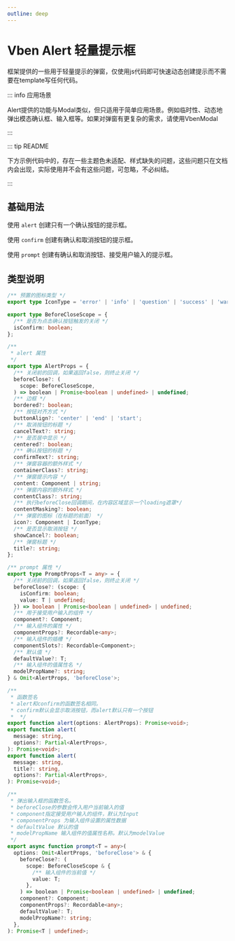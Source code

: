 ```yaml
---
outline: deep
---
```


# Vben Alert 轻量提示框

框架提供的一些用于轻量提示的弹窗，仅使用js代码即可快速动态创建提示而不需要在template写任何代码。

::: info 应用场景

Alert提供的功能与Modal类似，但只适用于简单应用场景。例如临时性、动态地弹出模态确认框、输入框等。如果对弹窗有更复杂的需求，请使用VbenModal

:::

::: tip README

下方示例代码中的，存在一些主题色未适配、样式缺失的问题，这些问题只在文档内会出现，实际使用并不会有这些问题，可忽略，不必纠结。

:::

## 基础用法

使用 `alert` 创建只有一个确认按钮的提示框。

<DemoPreview dir="demos/vben-alert/alert" />

使用 `confirm` 创建有确认和取消按钮的提示框。

<DemoPreview dir="demos/vben-alert/confirm" />

使用 `prompt` 创建有确认和取消按钮、接受用户输入的提示框。

<DemoPreview dir="demos/vben-alert/prompt" />

## 类型说明

```ts
/** 预置的图标类型 */
export type IconType = 'error' | 'info' | 'question' | 'success' | 'warning';

export type BeforeCloseScope = {
  /** 是否为点击确认按钮触发的关闭 */
  isConfirm: boolean;
};

/**
 * alert 属性
 */
export type AlertProps = {
  /** 关闭前的回调，如果返回false，则终止关闭 */
  beforeClose?: (
    scope: BeforeCloseScope,
  ) => boolean | Promise<boolean | undefined> | undefined;
  /** 边框 */
  bordered?: boolean;
  /** 按钮对齐方式 */
  buttonAlign?: 'center' | 'end' | 'start';
  /** 取消按钮的标题 */
  cancelText?: string;
  /** 是否居中显示 */
  centered?: boolean;
  /** 确认按钮的标题 */
  confirmText?: string;
  /** 弹窗容器的额外样式 */
  containerClass?: string;
  /** 弹窗提示内容 */
  content: Component | string;
  /** 弹窗内容的额外样式 */
  contentClass?: string;
  /** 执行beforeClose回调期间，在内容区域显示一个loading遮罩*/
  contentMasking?: boolean;
  /** 弹窗的图标（在标题的前面） */
  icon?: Component | IconType;
  /** 是否显示取消按钮 */
  showCancel?: boolean;
  /** 弹窗标题 */
  title?: string;
};

/** prompt 属性 */
export type PromptProps<T = any> = {
  /** 关闭前的回调，如果返回false，则终止关闭 */
  beforeClose?: (scope: {
    isConfirm: boolean;
    value: T | undefined;
  }) => boolean | Promise<boolean | undefined> | undefined;
  /** 用于接受用户输入的组件 */
  component?: Component;
  /** 输入组件的属性 */
  componentProps?: Recordable<any>;
  /** 输入组件的插槽 */
  componentSlots?: Recordable<Component>;
  /** 默认值 */
  defaultValue?: T;
  /** 输入组件的值属性名 */
  modelPropName?: string;
} & Omit<AlertProps, 'beforeClose'>;

/**
 * 函数签名
 * alert和confirm的函数签名相同。
 * confirm默认会显示取消按钮，而alert默认只有一个按钮
 *  */
export function alert(options: AlertProps): Promise<void>;
export function alert(
  message: string,
  options?: Partial<AlertProps>,
): Promise<void>;
export function alert(
  message: string,
  title?: string,
  options?: Partial<AlertProps>,
): Promise<void>;

/**
 * 弹出输入框的函数签名。
 * beforeClose的参数会传入用户当前输入的值
 * component指定接受用户输入的组件，默认为Input
 * componentProps 为输入组件设置的属性数据
 * defaultValue 默认的值
 * modelPropName 输入组件的值属性名称。默认为modelValue
 */
export async function prompt<T = any>(
  options: Omit<AlertProps, 'beforeClose'> & {
    beforeClose?: (
      scope: BeforeCloseScope & {
        /** 输入组件的当前值 */
        value: T;
      },
    ) => boolean | Promise<boolean | undefined> | undefined;
    component?: Component;
    componentProps?: Recordable<any>;
    defaultValue?: T;
    modelPropName?: string;
  },
): Promise<T | undefined>;
```
